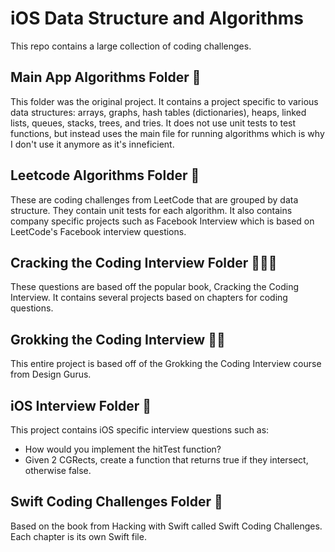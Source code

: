 # iOS Data Structure and Algorithms

This repo contains a large collection of coding challenges.

## Main App Algorithms Folder 🤖
This folder was the original project. It contains a project specific to various data structures: arrays, graphs, hash tables (dictionaries), heaps, linked lists, queues, stacks, trees, and tries. It does not use unit tests to test functions, but instead uses the main file for running algorithms which is why I don't use it anymore as it's inneficient.

## Leetcode Algorithms Folder 👾
These are coding challenges from LeetCode that are grouped by data structure. They contain unit tests for each algorithm. It also contains company specific projects such as Facebook Interview which is based on LeetCode's Facebook interview questions.

## Cracking the Coding Interview Folder 👩🏼‍💻
These questions are based off the popular book, Cracking the Coding Interview. It contains several projects based on chapters for coding questions.

## Grokking the Coding Interview 👩‍🎨
This entire project is based off of the Grokking the Coding Interview course from Design Gurus.

## iOS Interview Folder 📲
This project contains iOS specific interview questions such as:

- How would you implement the hitTest function?
- Given 2 CGRects, create a function that returns true if they intersect, otherwise false.

## Swift Coding Challenges Folder 🐥
Based on the book from Hacking with Swift called Swift Coding Challenges. Each chapter is its own Swift file.
